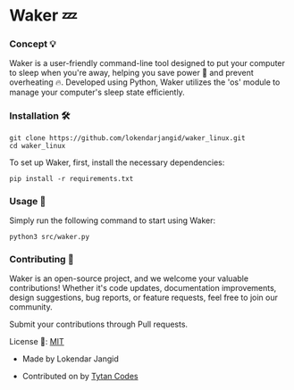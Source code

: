 # Waker 💤
### Concept 💡
Waker is a user-friendly command-line tool designed to put your computer to sleep when you're away, helping you save power 🔌 and prevent overheating 🔥. Developed using Python, Waker utilizes the 'os' module to manage your computer's sleep state efficiently.

### Installation 🛠️

``` 
git clone https://github.com/lokendarjangid/waker_linux.git
cd waker_linux
```
To set up Waker, first, install the necessary dependencies:

```
pip install -r requirements.txt
```


### Usage 🚀
Simply run the following command to start using Waker:

```
python3 src/waker.py
```
### Contributing 🤲
Waker is an open-source project, and we welcome your valuable contributions! Whether it's code updates, documentation improvements, design suggestions, bug reports, or feature requests, feel free to join our community.

Submit your contributions through Pull requests.

License 📜: [MIT](https://choosealicense.com/licenses/mit/)

- Made by Lokendar Jangid

- Contributed on by [Tytan Codes](https://github.com/tytan-codes/)



